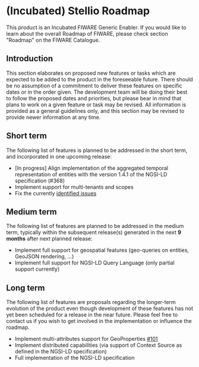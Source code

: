 # (Incubated) Stellio Roadmap

This product is an Incubated FIWARE Generic Enabler. If you would like to learn about the
overall Roadmap of FIWARE, please check section "Roadmap" on the FIWARE Catalogue.

## Introduction

This section elaborates on proposed new features or tasks which are expected to be added to the product in the
foreseeable future. There should be no assumption of a commitment to deliver these features on specific dates or in the
order given. The development team will be doing their best to follow the proposed dates and priorities, but please bear
in mind that plans to work on a given feature or task may be revised. All information is provided as a general
guidelines only, and this section may be revised to provide newer information at any time.

## Short term

The following list of features is planned to be addressed in the short term, and incorporated in one upcoming release:

- [In progress] Align implementation of the aggregated temporal representation of entities with the version 1.4.1 of the NGSI-LD specification (#368)
- Implement support for multi-tenants and scopes
- Fix the currently [identified issues](https://github.com/stellio-hub/stellio-context-broker/issues?q=is%3Aissue+is%3Aopen+label%3Afix)

## Medium term

The following list of features are planned to be addressed in the medium term, typically within the subsequent
release(s) generated in the next **9 months** after next planned release:

- Implement full support for geospatial features (geo-queries on entities, GeoJSON rendering, ...)
- Implement full support for NGSI-LD Query Language (only partial support currently)

## Long term

The following list of features are proposals regarding the longer-term evolution of the product even though development
of these features has not yet been scheduled for a release in the near future. Please feel free to contact us if you
wish to get involved in the implementation or influence the roadmap.

- Implement multi-attributes support for GeoProperties [#101](https://github.com/stellio-hub/stellio-context-broker/issues/101)
- Implement distributed capabilities (via support of Context Source as defined in the NGSI-LD specification)
- Full implementation of the NGSI-LD specification
